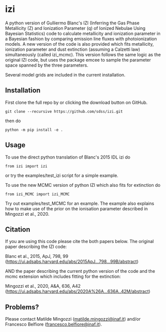 # izi

A python version of Gulliermo Blanc's IZI (Inferring the Gas Phase Metallicity (Z) and Ionization Parameter (q) of Ionized Nebulae Using Bayesian Statistics) code to calculate metallicity and ionization parameter in a Bayesian fashion by comparing emission line fluxes with photoionization models. 
A new version of the code is also provided which fits metallicity, ionization parameter and dust extinction (assuming a Calzetti law) simultaneously (called izi_mcmc). This version follows the same logic as the original IZI code, but uses the package emcee to sample the parameter space spanned by the three parameters.

Several model grids are included in the current installation.

## Installation

First clone the full repo by or clicking the download button on GitHub.

`git clone --recursive https://github.com/sdss/izi.git`

then do

`python -m pip install -e .`

## Usage
To use the direct python translation of Blanc's 2015 IDL izi do

`from izi import izi`

or try the examples/test_izi script for a simple example.

To use the new MCMC version of python IZI which also fits for extinction do

`from izi_MCMC import izi_MCMC`

Try out examples/test_MCMC for an example. The example also explains how to make use of the prior on the ionisation parameter described in Mingozzi et al., 2020.

## Citation

If you are using this code please cite the both papers below.
The original paper describing the IZI code:

Blanc et al., 2015, ApJ, 798, 99 (https://ui.adsabs.harvard.edu/abs/2015ApJ...798...99B/abstract)

AND the paper describing the current python version of the code and the mcmc extension which includes fitting for the extinction:

Mingozzi et al., 2020, A&A, 636, A42 (https://ui.adsabs.harvard.edu/abs/2020A%26A...636A..42M/abstract)

## Problems?

Please contact Matilde Mingozzi (matilde.mingozzi@inaf.it) and/or Francesco Belfiore (francesco.belfiore@inaf.it).
